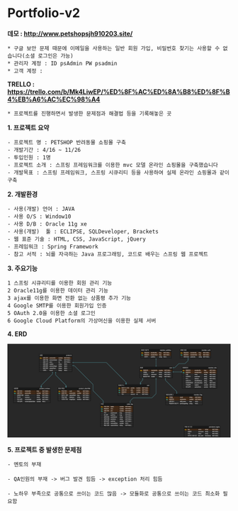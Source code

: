 # Portfolio-v2

 **데모 : http://www.petshopsjh910203.site/**
 
 	* 구글 보안 문제 때문에 이메일을 사용하는 일반 회원 가입, 비밀번호 찾기는 사용할 수 없습니다(소셜 로그인은 가능)
 	* 관리자 계정 : ID psAdmin PW psadmin
	* 고객 계정 : 

 **TRELLO : https://trello.com/b/Mk4LiwEP/%ED%8F%AC%ED%8A%B8%ED%8F%B4%EB%A6%AC%EC%98%A4**
 
 	* 프로젝트를 진행하면서 발생한 문제점과 해결법 등을 기록해놓은 곳

 **1. 프로젝트 요약**

	- 프로젝트 명 : PETSHOP 반려동물 쇼핑몰 구축
	- 개발기간 : 4/16 ~ 11/26
	- 투입인원 : 1명
	- 프로젝트 소개 : 스프링 프레임워크를 이용한 mvc 모델 온라인 쇼핑몰을 구축했습니다
	- 개발목표 : 스프링 프레임워크, 스프링 시큐리티 등을 사용하여 실제 온라인 쇼핑몰과 같이 구축
		

**2. 개발환경**

	- 사용(개발) 언어 : JAVA
	- 사용 O/S : Window10
	- 사용 D/B : Oracle 11g xe
	- 사용(개발)  툴 : ECLIPSE, SQLDeveloper, Brackets
	- 웹 표준 기술 : HTML, CSS, JavaScript, jQuery
	- 프레임워크 : Spring Framework
	- 참고 서적 : 뇌를 자극하는 Java 프로그래밍, 코드로 배우는 스프링 웹 프로젝트

**3. 주요기능**

	1 스프링 시큐리티를 이용한 회원 관리 기능
	2 Oracle11g를 이용한 데이터 관리 기능
	3 ajax를 이용한 화면 전환 없는 상품평 추가 기능
	4 Google SMTP를 이용한 회원가입 인증 
	5 OAuth 2.0을 이용한 소셜 로그인 
	6 Google Cloud Platform의 가상머신을 이용한 실제 서버 
	
**4. ERD**

![PetShopERD](./image/PetShopERD.png)

**5. 프로젝트 중 발생한 문제점**

	- 멘토의 부재
	
	- QA인원의 부재 -> 버그 발견 힘듬 -> exception 처리 힘듬
	
	- 노하우 부족으로 공통으로 쓰이는 코드 많음 -> 모듈화로 공통으로 쓰이는 코드 최소화 필요함
	
